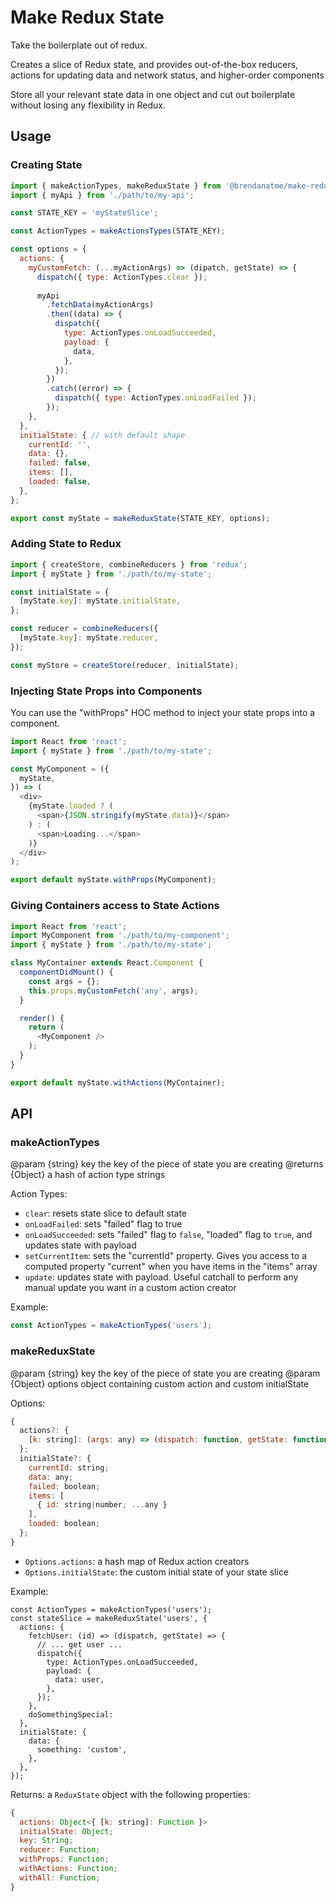 # Make Redux State

Take the boilerplate out of redux.

Creates a slice of Redux state, and provides out-of-the-box reducers, actions for updating data and network status, and higher-order components

Store all your relevant state data in one object and cut out boilerplate without losing any flexibility in Redux.

## Usage

### Creating State

```javascript
import { makeActionTypes, makeReduxState } from '@brendanatme/make-redux-state';
import { myApi } from './path/to/my-api';

const STATE_KEY = 'myStateSlice';

const ActionTypes = makeActionsTypes(STATE_KEY);

const options = {
  actions: {
    myCustomFetch: (...myActionArgs) => (dipatch, getState) => {
      dispatch({ type: ActionTypes.clear });
      
      myApi
        .fetchData(myActionArgs)
        .then((data) => {
          dispatch({
            type: ActionTypes.onLoadSucceeded,
            payload: {
              data,
            },
          });
        })
        .catch((error) => {
          dispatch({ type: ActionTypes.onLoadFailed });
        });
    },
  },
  initialState: { // with default shape
    currentId: '',
    data: {},
    failed: false,
    items: [],
    loaded: false,
  },
};

export const myState = makeReduxState(STATE_KEY, options);
```

### Adding State to Redux

```javascript
import { createStore, combineReducers } from 'redux';
import { myState } from './path/to/my-state';

const initialState = {
  [myState.key]: myState.initialState,
};

const reducer = combineReducers({
  [myState.key]: myState.reducer,
});

const myStore = createStore(reducer, initialState);
```

### Injecting State Props into Components

You can use the "withProps" HOC method to inject your state props into a component.

```javascript
import React from 'react';
import { myState } from './path/to/my-state';

const MyComponent = ({
  myState,
}) => (
  <div>
    {myState.loaded ? (
      <span>{JSON.stringify(myState.data)}</span>
    ) : (
      <span>Loading...</span>
    )}
  </div>
);

export default myState.withProps(MyComponent);
```

### Giving Containers access to State Actions

```javascript
import React from 'react';
import MyComponent from './path/to/my-component';
import { myState } from './path/to/my-state';

class MyContainer extends React.Component {
  componentDidMount() {
    const args = {};
    this.props.myCustomFetch('any', args);
  }

  render() {
    return (
      <MyComponent />
    );
  }
}

export default myState.withActions(MyContainer);
```

## API

### makeActionTypes

@param {string} key  the key of the piece of state you are creating
@returns {Object} a hash of action type strings

Action Types:

- `clear`: resets state slice to default state
- `onLoadFailed`: sets "failed" flag to true
- `onLoadSucceeded`: sets "failed" flag to `false`, "loaded" flag to `true`, and updates state with payload
- `setCurrentItem`: sets the "currentId" property. Gives you access to a computed property "current" when you have items in the "items" array
- `update`: updates state with payload. Useful catchall to perform any manual update you want in a custom action creator

Example:

```javascript
const ActionTypes = makeActionTypes('users');
```

### makeReduxState

@param {string} key  the key of the piece of state you are creating
@param {Object} options  object containing custom action and custom initialState

Options:

```javascript
{
  actions?: {
    [k: string]: (args: any) => (dispatch: function, getState: function) => void;
  };
  initialState?: {
    currentId: string;
    data: any;
    failed: boolean;
    items: [
      { id: string|number; ...any }
    ],
    loaded: boolean;
  };
}
```

- `Options.actions`: a hash map of Redux action creators
- `Options.initialState`: the custom initial state of your state slice

Example:

```
const ActionTypes = makeActionTypes('users');
const stateSlice = makeReduxState('users', {
  actions: {
    fetchUser: (id) => (dispatch, getState) => {
      // ... get user ...
      dispatch({
        type: ActionTypes.onLoadSucceeded,
        payload: {
          data: user,
        },
      });
    },
    doSomethingSpecial:
  },
  initialState: {
    data: {
      something: 'custom',
    },
  },
});
```

Returns: a `ReduxState` object with the following properties:

```javascript
{
  actions: Object<{ [k: string]: Function }>
  initialState: Object;
  key: String;
  reducer: Function;
  withProps: Function;
  withActions: Function;
  withAll: Function;
}
```
